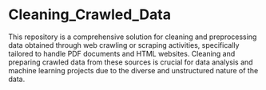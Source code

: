 # Cleaning_Crawled_Data
This repository is a comprehensive solution for cleaning and preprocessing data obtained through web crawling or scraping activities, specifically tailored to handle PDF documents and HTML websites. Cleaning and preparing crawled data from these sources is crucial for data analysis and machine learning projects due to the diverse and unstructured nature of the data.
